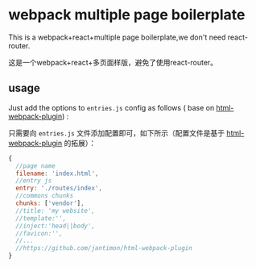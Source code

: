 # webpack multiple page boilerplate
This is a webpack+react+multiple page boilerplate,we don't need react-router.

这是一个webpack+react+多页面样版，避免了使用react-router。

## usage
Just add the options to `entries.js` config as follows ( base on [html-webpack-plugin](https://www.npmjs.com/package/html-webpack-plugin)) :

只需要向 `entries.js` 文件添加配置即可，如下所示（配置文件是基于 [html-webpack-plugin](https://www.npmjs.com/package/html-webpack-plugin) 的拓展）：

```javascript
{   
  //page name
  filename: 'index.html',
  //entry js
  entry: './routes/index',
  //commons chunks
  chunks: ['vendor'],
  //title: 'my website',
  //template:'',
  //inject:'head||body',
  //favicon:'',
  //...
  //https://github.com/jantimon/html-webpack-plugin
}
```

